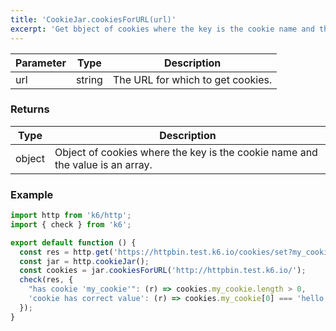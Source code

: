 ```yaml
---
title: 'CookieJar.cookiesForURL(url)'
excerpt: 'Get bbject of cookies where the key is the cookie name and the value is an array.'
---
```


| Parameter | Type   | Description                       |
| --------- | ------ | --------------------------------- |
| url       | string | The URL for which to get cookies. |

### Returns

| Type   | Description                                                                   |
| ------ | ----------------------------------------------------------------------------- |
| object | Object of cookies where the key is the cookie name and the value is an array. |

### Example

<CodeGroup labels={[]}>

```javascript
import http from 'k6/http';
import { check } from 'k6';

export default function () {
  const res = http.get('https://httpbin.test.k6.io/cookies/set?my_cookie=hello%20world', { redirects: 0 });
  const jar = http.cookieJar();
  const cookies = jar.cookiesForURL('http://httpbin.test.k6.io/');
  check(res, {
    "has cookie 'my_cookie'": (r) => cookies.my_cookie.length > 0,
    'cookie has correct value': (r) => cookies.my_cookie[0] === 'hello world',
  });
}
```

</CodeGroup>
